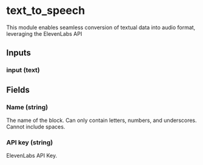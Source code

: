 
# text_to_speech
This module enables seamless conversion of textual data into audio format, leveraging the ElevenLabs API
## Inputs
### input (text)
## Fields

        

### Name (string)
The name of the block. Can only contain letters, numbers, and underscores. Cannot include spaces.
        

### API key (string)
ElevenLabs API Key.
        
    